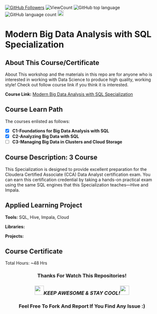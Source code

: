 <a href="https://github.com/bdfd"><img src="https://img.shields.io/github/followers/bdfd?label=Follow%20Me&logo=github" alt="GitHub Followers" /></a>
![ViewCount](<https://views.whatilearened.today/views/github/BDFD-LearningGround/Modern-Big-Data-Analysis-with-SQL-Specialization_OP.svg?cache=remove>)
![GitHub top language](<https://img.shields.io/github/languages/top/BDFD-LearningGround/Modern-Big-Data-Analysis-with-SQL-Specialization_OP?style=flat>)
![GitHub language count](https://img.shields.io/github/languages/count/BDFD-LearningGround/Modern-Big-Data-Analysis-with-SQL-Specialization_OP?style=flat)
<img height=20 src="https://cdn.jsdelivr.net/gh/bdfd/Personal_Image_Repo/7.Color-Icon/Status/On_Progress.svg" alt="bdfd" />

# Modern Big Data Analysis with SQL Specialization

## About This Course/Certificate

About This workshop and the materials in this repo are for anyone who is interested in working with Data Science to produce high quality, working style! Check out follow course link if you think it is interested.

**Course Link:** [Modern Big Data Analysis with SQL Specialization](https://www.coursera.org/specializations/cloudera-big-data-analysis-sql)

## Course Learn Path

The courses enlisted as follows:

- [x] **C1-Foundations for Big Data Analysis with SQL**
- [x] **C2-Analyzing Big Data with SQL**
- [ ] **C3-Managing Big Data in Clusters and Cloud Storage**

## Course Description: 3 Course

This Specialization is designed to provide excellent preparation for the Cloudera Certified Associate (CCA) Data Analyst certification exam. You can earn this certification credential by taking a hands-on practical exam using the same SQL engines that this Specialization teaches—Hive and Impala.

## Applied Learning Project

**Tools:** SQL, Hive, Impala, Cloud

**Libraries:**  

**Projects:**  

## Course Certificate

Total Hours: ~48 Hrs

<div align="center">

### Thanks For Watch This Repositories!

### <img src="https://media.giphy.com/media/WUlplcMpOCEmTGBtBW/giphy.gif" width="30"><i>KEEP AWESOME & STAY COOL!</i><img src="https://media.giphy.com/media/WUlplcMpOCEmTGBtBW/giphy.gif" width="30">

### Feel Free To Fork And Report If You Find Any Issue :)

</div>
